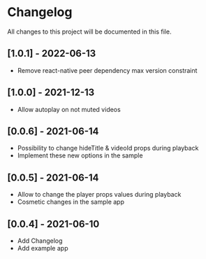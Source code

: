 # Changelog
All changes to this project will be documented in this file.

## [1.0.1] - 2022-06-13
- Remove react-native peer dependency max version constraint

## [1.0.0] - 2021-12-13
- Allow autoplay on not muted videos

## [0.0.6] - 2021-06-14
- Possibility to change hideTitle & videoId props during playback
- Implement these new options in the sample
  
## [0.0.5] - 2021-06-14
- Allow to change the player props values during playback
- Cosmetic changes in the sample app

## [0.0.4] - 2021-06-10
- Add Changelog
- Add example app 
